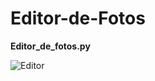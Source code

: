 # Editor-de-Fotos
**Editor_de_fotos.py**

![Editor](https://maisgeek.com/como-alterar-o-editor-crontab-padrao/.svg)
